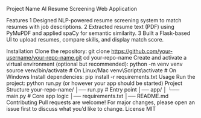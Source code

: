 Project Name
AI Resume Screening Web Application

Features
1 Designed NLP-powered resume screening system to match resumes with job descriptions.
2 Extracted resume text (PDF) using PyMuPDF and applied spaCy for semantic similarity.
3 Built a Flask-based UI to upload resumes, compare skills, and display match score.

Installation
Clone the repository:
git clone https://github.com/your-username/your-repo-name.git
cd your-repo-name
Create and activate a virtual environment (optional but recommended):
python -m venv venv
source venv/bin/activate   # On Linux/Mac
venv\Scripts\activate      # On Windows
Install dependencies:
pip install -r requirements.txt
Usage
Run the project:
python run.py
(or however your app should be started)
Project Structure
your-repo-name/
│── run.py          # Entry point
│── app/
│   └── main.py     # Core app logic
│── requirements.txt
│── README.md
Contributing
Pull requests are welcome! For major changes, please open an issue first to discuss what you’d like to change.
License
MIT
